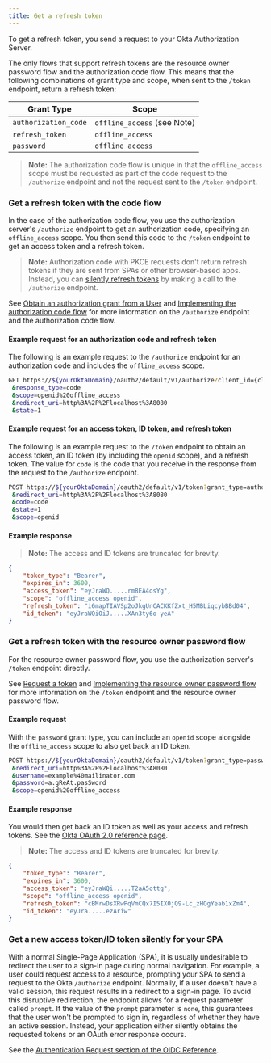 ```yaml
---
title: Get a refresh token
---
```


To get a refresh token, you send a request to your Okta Authorization Server.

The only flows that support refresh tokens are the resource owner password flow and the authorization code flow. This means that the following combinations of grant type and scope, when sent to the `/token` endpoint, return a refresh token:

| Grant Type           | Scope                       |
| -----------          | -----                       |
| `authorization_code` | `offline_access` (see Note) |
| `refresh_token`      | `offline_access`            |
| `password`           | `offline_access`            |

> **Note:** The authorization code flow is unique in that the `offline_access` scope must be requested as part of the code request to the `/authorize` endpoint and not the request sent to the `/token` endpoint.

### Get a refresh token with the code flow

In the case of the authorization code flow, you use the authorization server's `/authorize` endpoint to get an authorization code, specifying an `offline_access` scope. You then send this code to the `/token` endpoint to get an access token and a refresh token.

> **Note:**  Authorization code with PKCE requests don't return refresh tokens if they are sent from SPAs or other browser-based apps. Instead, you can [silently refresh tokens](#get-a-new-access-token-id-token-silently-for-your-spa) by making a call to the `/authorize` endpoint.

See [Obtain an authorization grant from a User](/docs/reference/api/oidc/#authorize) and [Implementing the authorization code flow](/docs/guides/implement-auth-code/) for more information on the `/authorize` endpoint and the authorization code flow.

#### Example request for an authorization code and refresh token

The following is an example request to the `/authorize` endpoint for an authorization code and includes the `offline_access` scope.

```BASH
GET https://${yourOktaDomain}/oauth2/default/v1/authorize?client_id={clientId}
 &response_type=code
 &scope=openid%20offline_access
 &redirect_uri=http%3A%2F%2Flocalhost%3A8080
 &state=1
```

#### Example request for an access token, ID token, and refresh token

The following is an example request to the `/token` endpoint to obtain an access token, an ID token (by including the `openid` scope), and a refresh token. The value for `code` is the code that you receive in the response from the request to the `/authorize` endpoint.

```BASH
POST https://${yourOktaDomain}/oauth2/default/v1/token?grant_type=authorization_code
 &redirect_uri=http%3A%2F%2Flocalhost%3A8080
 &code=code
 &state=1
 &scope=openid
```

#### Example response

> **Note:** The access and ID tokens are truncated for brevity.

```json
{
    "token_type": "Bearer",
    "expires_in": 3600,
    "access_token": "eyJraWQ.....rm8EA4osYg",
    "scope": "offline_access openid",
    "refresh_token": "i6mapTIAVSp2oJkgUnCACKKfZxt_H5MBLiqcybBBd04",
    "id_token": "eyJraWQiOiJ.....XAn3ty6o-yeA"
}
```

### Get a refresh token with the resource owner password flow

For the resource owner password flow, you use the authorization server's `/token` endpoint directly.

See [Request a token](/docs/reference/api/oidc/#token) and [Implementing the resource owner password flow](/docs/guides/implement-password/) for more information on the `/token` endpoint and the resource owner password flow. 

#### Example request

With the `password` grant type, you can include an `openid` scope alongside the `offline_access` scope to also get back an ID token.

```BASH
POST https://${yourOktaDomain}/oauth2/default/v1/token?grant_type=password
 &redirect_uri=http%3A%2F%2Flocalhost%3A8080
 &username=example%40mailinator.com
 &password=a.gReAt.pasSword
 &scope=openid%20offline_access
```

#### Example response

You would then get back an ID token as well as your access and refresh tokens. See the [Okta OAuth 2.0 reference page](/docs/reference/api/oidc/#response-properties).

> **Note:** The access and ID tokens are truncated for brevity.

```JSON
{
    "token_type": "Bearer",
    "expires_in": 3600,
    "access_token": "eyJraWQi.....T2aA5ottg",
    "scope": "offline_access openid",
    "refresh_token": "cBMrwDsXRwPqVmCQx7I5IX0jQ9-Lc_zHOgYeab1xZm4",
    "id_token": "eyJra.....ezAriw"
}
```

### Get a new access token/ID token silently for your SPA

With a normal Single-Page Application (SPA), it is usually undesirable to redirect the user to a sign-in page during normal navigation. For example, a user could request access to a resource, prompting your SPA to send a request to the Okta `/authorize` endpoint. Normally, if a user doesn't have a valid session, this request results in a redirect to a sign-in page. To avoid this disruptive redirection, the endpoint allows for a request parameter called `prompt`. If the value of the `prompt` parameter is `none`, this guarantees that the user won't be prompted to sign in, regardless of whether they have an active session. Instead, your application either silently obtains the requested tokens or an OAuth error response occurs.

See the [Authentication Request section of the OIDC Reference](/docs/reference/api/oidc/#authorize).

<NextSectionLink/>
